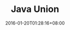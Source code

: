 ---
lastmod: 2016-01-20
date: 2016-01-20T01:28:16+08:00
description: "Java Union provide java tutorials for java beginer and you can run java program online"
license: ""
licenseLink: ""
sitelink: http://www.javaunion.com/
tags:
- tutorials
- java
- online compile and run 
- many examples
thumbnail: /img/javaunion-tn.png
title: Java Union
---